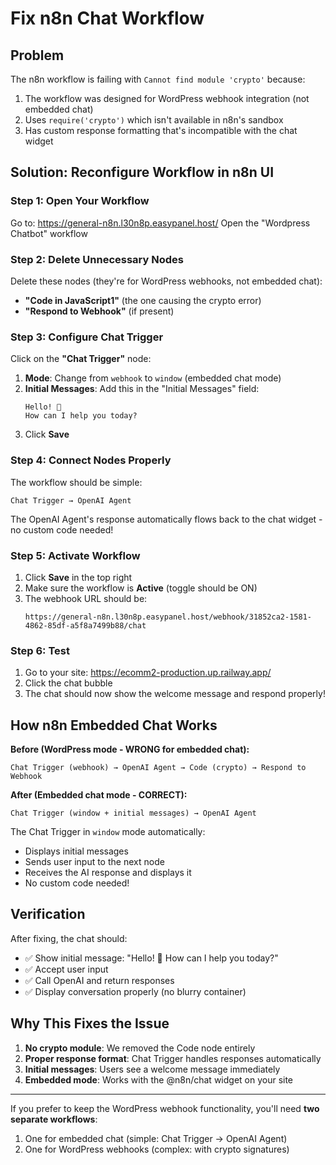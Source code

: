 # Fix n8n Chat Workflow

## Problem
The n8n workflow is failing with `Cannot find module 'crypto'` because:
1. The workflow was designed for WordPress webhook integration (not embedded chat)
2. Uses `require('crypto')` which isn't available in n8n's sandbox
3. Has custom response formatting that's incompatible with the chat widget

## Solution: Reconfigure Workflow in n8n UI

### Step 1: Open Your Workflow
Go to: https://general-n8n.l30n8p.easypanel.host/
Open the "Wordpress Chatbot" workflow

### Step 2: Delete Unnecessary Nodes
Delete these nodes (they're for WordPress webhooks, not embedded chat):
- **"Code in JavaScript1"** (the one causing the crypto error)
- **"Respond to Webhook"** (if present)

### Step 3: Configure Chat Trigger
Click on the **"Chat Trigger"** node:

1. **Mode**: Change from `webhook` to `window` (embedded chat mode)
2. **Initial Messages**: Add this in the "Initial Messages" field:
   ```
   Hello! 👋
   How can I help you today?
   ```
3. Click **Save**

### Step 4: Connect Nodes Properly
The workflow should be simple:
```
Chat Trigger → OpenAI Agent
```

The OpenAI Agent's response automatically flows back to the chat widget - no custom code needed!

### Step 5: Activate Workflow
1. Click **Save** in the top right
2. Make sure the workflow is **Active** (toggle should be ON)
3. The webhook URL should be:
   ```
   https://general-n8n.l30n8p.easypanel.host/webhook/31852ca2-1581-4862-85df-a5f8a7499b88/chat
   ```

### Step 6: Test
1. Go to your site: https://ecomm2-production.up.railway.app/
2. Click the chat bubble
3. The chat should now show the welcome message and respond properly!

## How n8n Embedded Chat Works

**Before (WordPress mode - WRONG for embedded chat):**
```
Chat Trigger (webhook) → OpenAI Agent → Code (crypto) → Respond to Webhook
```

**After (Embedded chat mode - CORRECT):**
```
Chat Trigger (window + initial messages) → OpenAI Agent
```

The Chat Trigger in `window` mode automatically:
- Displays initial messages
- Sends user input to the next node
- Receives the AI response and displays it
- No custom code needed!

## Verification

After fixing, the chat should:
- ✅ Show initial message: "Hello! 👋 How can I help you today?"
- ✅ Accept user input
- ✅ Call OpenAI and return responses
- ✅ Display conversation properly (no blurry container)

## Why This Fixes the Issue

1. **No crypto module**: We removed the Code node entirely
2. **Proper response format**: Chat Trigger handles responses automatically
3. **Initial messages**: Users see a welcome message immediately
4. **Embedded mode**: Works with the @n8n/chat widget on your site

---

If you prefer to keep the WordPress webhook functionality, you'll need **two separate workflows**:
1. One for embedded chat (simple: Chat Trigger → OpenAI Agent)
2. One for WordPress webhooks (complex: with crypto signatures)

